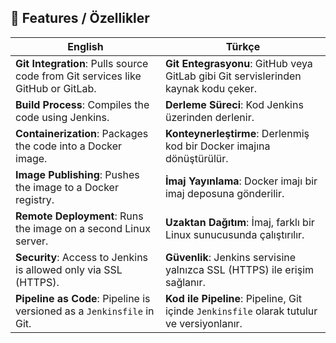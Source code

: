 ## 🚀 Features / Özellikler

| English                                                                 | Türkçe                                                                 |
|------------------------------------------------------------------------|------------------------------------------------------------------------|
| **Git Integration**: Pulls source code from Git services like GitHub or GitLab. | **Git Entegrasyonu**: GitHub veya GitLab gibi Git servislerinden kaynak kodu çeker. |
| **Build Process**: Compiles the code using Jenkins.                   | **Derleme Süreci**: Kod Jenkins üzerinden derlenir.                    |
| **Containerization**: Packages the code into a Docker image.          | **Konteynerleştirme**: Derlenmiş kod bir Docker imajına dönüştürülür. |
| **Image Publishing**: Pushes the image to a Docker registry.          | **İmaj Yayınlama**: Docker imajı bir imaj deposuna gönderilir.         |
| **Remote Deployment**: Runs the image on a second Linux server.       | **Uzaktan Dağıtım**: İmaj, farklı bir Linux sunucusunda çalıştırılır. |
| **Security**: Access to Jenkins is allowed only via SSL (HTTPS).      | **Güvenlik**: Jenkins servisine yalnızca SSL (HTTPS) ile erişim sağlanır. |
| **Pipeline as Code**: Pipeline is versioned as a `Jenkinsfile` in Git. | **Kod ile Pipeline**: Pipeline, Git içinde `Jenkinsfile` olarak tutulur ve versiyonlanır. |
